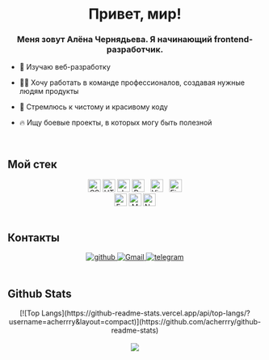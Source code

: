 <div align="center">
  <h1>Привет, мир!</h1>
</div>

### <div align="center">Меня зовут Алёна Чернядьева. Я начинающий frontend-разработчик.</div> 

- 🔭 Изучаю веб-разработку

- 🧑‍💻 Хочу работать в команде профессионалов, создавая нужные людям продукты

- 📝 Стремлюсь к чистому и красивому коду

- 🔥 Ищу боевые проекты, в которых могу быть полезной

<br/>

## Мой стек  
<div align="center">  

<img src="https://img.shields.io/badge/CSS3-282C34?logo=css3&logoColor=E34F26" alt="CSS3 logo" title="HTML5" height="25" />
<img src="https://img.shields.io/badge/HTML5-282C34?logo=html5&logoColor=E34F26" alt="HTML5 logo" title="HTML5" height="25" />
<img src="https://img.shields.io/badge/JavaScript-282C34?logo=javascript&logoColor=F7DF1E" alt="JavaScript logo" title="JavaScript" height="25" />
<img src="https://img.shields.io/badge/React-282C34?logo=react&logoColor=61DAFB" alt="React logo" title="React" height="25" />
&nbsp;
<img src="https://img.shields.io/badge/VS%20Code-282C34?logo=visual-studio-code&logoColor=007ACC" alt="Visual Studio Code logo" title="Visual Studio Code" height="25" />
&nbsp;
<img src="https://img.shields.io/badge/Figma-282C34?logo=figma&logoColor=007ACC" alt="Figma logo" title="Figma" height="25" />
</div>
<div align="center">  
<img src="https://img.shields.io/badge/Express-282C34?logo=express&logoColor=FFFFFF" alt="Express.js logo" title="Express.js" height="25" />
<img src="https://img.shields.io/badge/MongoDB-282C34?logo=mongodb&logoColor=47A248" alt="MongoDB logo" title="MongoDB" height="25" />
<img src="https://img.shields.io/badge/Node.js-282C34?logo=node.js&logoColor=339933" alt="Node.js logo" title="Node.js" height="25" />
</div>
<br/>

## Контакты 
<div align="center">
<a href="https://github.com/acherrry" target="_blank">
<img src=https://img.shields.io/badge/github-%2324292e.svg?&style=for-the-badge&logo=github&logoColor=white alt=github style="margin-bottom: 5px;" />
</a>
<a href="mailto:alyonka_chernyadeva@mail.ru" target="_blank">
<img src=https://img.shields.io/badge/gmail-%2324292e.svg?&style=for-the-badge&logo=gmail&logoColor=white alt=Gmail style="margin-bottom: 5px;" />
</a>  
<a href="http://t.me/a_chery" target="_blank">
<img src=https://img.shields.io/badge/telegram-%2324292e.svg?&style=for-the-badge&logo=telegram&logoColor=white alt=telegram style="margin-bottom: 5px;" />
</a>  
</div>  
  
<br/> 

## Github Stats  
<div align="center">
[![Top Langs](https://github-readme-stats.vercel.app/api/top-langs/?username=acherrry&layout=compact)](https://github.com/acherrry/github-readme-stats)
</div> 
<br/>  
<div align="center">
<img src="https://komarev.com/ghpvc/?username=acherrry&&style=flat-square" align="center" />
</div>  
  
<br/> 